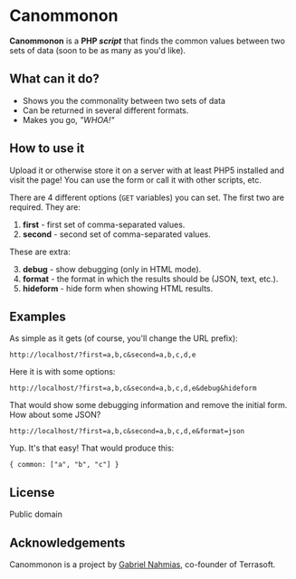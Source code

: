 Canommonon
=============

**Canommonon** is a **PHP _script_** that finds the common values between two sets of data (soon to be as many as you'd like).

What can it do?
-----------

* Shows you the commonality between two sets of data
* Can be returned in several different formats.
* Makes you go, _"WHOA!"_

How to use it
-----------

Upload it or otherwise store it on a server with at least PHP5 installed and visit the page!  You can use the form or call it with other scripts, etc.

There are 4 different options (```GET``` variables) you can set.  The first two are required.  They are:

1.  **first** - first set of comma-separated values.
2.  **second** - second set of comma-separated values.

These are extra:

3.  **debug** - show debugging (only in HTML mode).
4.  **format** - the format in which the results should be (JSON, text, etc.).
5.  **hideform** - hide form when showing HTML results.

Examples
-----------

As simple as it gets (of course, you'll change the URL prefix):

``` http://localhost/?first=a,b,c&second=a,b,c,d,e ```

Here it is with some options:

``` http://localhost/?first=a,b,c&second=a,b,c,d,e&debug&hideform ```

That would show some debugging information and remove the initial form.  How about some JSON?

``` http://localhost/?first=a,b,c&second=a,b,c,d,e&format=json ```

Yup.  It's that easy!  That would produce this:

``` { common: ["a", "b", "c"] } ```

License
-----------

Public domain

Acknowledgements
------------

Canommonon is a project by [Gabriel Nahmias](mailto:gabriel@terrasoftlabs.com), co-founder of Terrasoft.